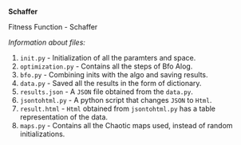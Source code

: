 **Schaffer**

Fitness Function - Schaffer

*Information about files:*

1. `init.py` - Initialization of all the paramters and space.
2. `optimization.py` - Contains all the steps of Bfo Alog.
3. `bfo.py` - Combining inits with the algo and saving results.
4. `data.py` - Saved all the results in the form of dictionary.
5. `results.json` - A `JSON` file obtained from the `data.py`.
6. `jsontohtml.py` - A python script that changes `JSON` to `Html`.
7. `result.html` - `Html` obtained from `jsontohtml.py` has a table representation of the data.
8. `maps.py` - Contains all the Chaotic maps used, instead of random initializations.

